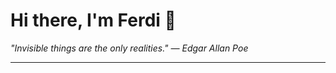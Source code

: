 <h1>Hi there, I'm Ferdi 👋</h1>

<p><em>
  "Invisible things are the only realities." — Edgar Allan Poe
</em></p>

---
